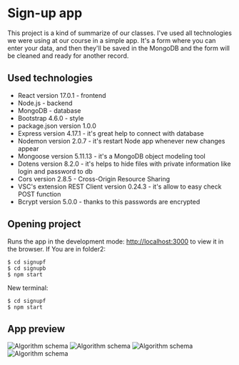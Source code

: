 # Sign-up app

This project is a kind of summarize of our classes. I've used all technologies we were using at our course in a simple app. It's a form where you can enter your data, and then they'll be saved in the MongoDB and the form will be cleaned and ready for another record.

## Used technologies
* React version 17.0.1 - frontend
* Node.js - backend
* MongoDB - database
* Bootstrap 4.6.0 - style
* package.json version 1.0.0
* Express version 4.17.1 - it's great help to connect with database
* Nodemon version 2.0.7 - it's restart Node app whenever new changes appear
* Mongoose version 5.11.13 - it's a MongoDB object modeling tool
* Dotens version 8.2.0 - it's helps to hide files with private information like login and password to db
* Cors version 2.8.5 - Cross-Origin Resource Sharing
* VSC's extension REST Client version 0.24.3 - it's allow to easy check POST function
* Bcrypt version 5.0.0 - thanks to this passwords are encrypted

 ## Opening project
 Runs the app in the development mode: [http://localhost:3000](http://localhost:3000) to view it in the browser.
 If You are in folder2:
 ```
$ cd signupf
$ cd signupb
$ npm start
```
New terminal:
 ```
$ cd signupf
$ npm start
```
## App preview
![Algorithm schema](./shema1.jpg)
![Algorithm schema](./shema2.jpg)
![Algorithm schema](shema3.jpg)
![Algorithm schema](https://github.com/mikaups/mik/blob/masterorg/shema4.jpg?raw=true)
